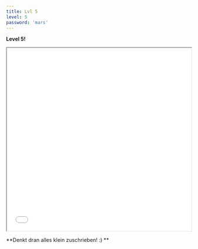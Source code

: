 ```yaml
---
title: Lvl 5
level: 5
password: 'mars'
---
```


**Level 5!**
<iframe src='/Level5.png' width='100%' height='500px'>

<iframe width="1424" height="582" src="https://www.youtube.com/embed/CduA0TULnow" title="YouTube video player" frameborder="0" allow="accelerometer; autoplay; clipboard-write; encrypted-media; gyroscope; picture-in-picture" allowfullscreen></iframe>

**Denkt dran alles klein zuschrieben! :) **
